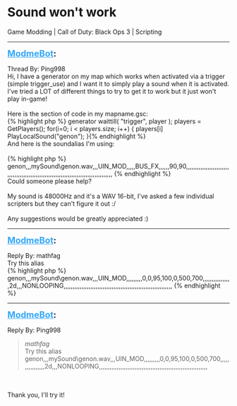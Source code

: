 # Sound won't work
Game Modding | Call of Duty: Black Ops 3 | Scripting

---
<strong style="font-size: 1.4em;"><span style="text-decoration: underline;text-decoration-color: #34a7f9;"><span style="color:#34a7f9;">ModmeBot</span></span>:</strong>

<p>Thread By: Ping998<br />Hi, I have a generator on my map which works when activated via a trigger (simple trigger_use) and I want it to simply play a sound when it is activated. I&#39;ve tried a LOT of different things to try to get it to work but it just won&#39;t play in-game!<br /> <br />Here is the section of code in my mapname.gsc:<br />{% highlight php %}
generator waittill( "trigger", player );
	players = GetPlayers();
	for(i=0; i &lt; players.size; i++)
	{
		players[i] PlayLocalSound("genon");
	}{% endhighlight %}
 <br />And here is the soundalias I&#39;m using:<br /> <br />{% highlight php %}
genon,,,mySound\genon.wav,,,UIN_MOD,,,,,BUS_FX,,,,,,90,90,,,,,,,,,,,,,,,,,,,,,,,,,,,,,,,,,,,,,,,,,,,,,,,,,,,,,,,,,,,,,,,,,,,,,,,,,,,,,,,,,,,
{% endhighlight %}
 <br />Could someone please help?<br /> <br />My sound is 48000Hz and it&#39;s a WAV 16-bit, I&#39;ve asked a few individual scripters but they can&#39;t figure it out :/<br /> <br />Any suggestions would be greatly appreciated :)</p>

---
<strong style="font-size: 1.4em;"><span style="text-decoration: underline;text-decoration-color: #34a7f9;"><span style="color:#34a7f9;">ModmeBot</span></span>:</strong>

<p>Reply By: mathfag<br />Try this alias<br />{% highlight php %}
genon,,,mySound\genon.wav,,,UIN_MOD,,,,,,,,,0,0,95,100,0,500,700,,,,,,,,,,,,,,,,2d,,,NONLOOPING,,,,,,,,,,,,,,,,,,,,,,,,,,,,,,,,,,,,,,,,,,,,,,,,,,,,,,,,,,,,,
{% endhighlight %}
</p>

---
<strong style="font-size: 1.4em;"><span style="text-decoration: underline;text-decoration-color: #34a7f9;"><span style="color:#34a7f9;">ModmeBot</span></span>:</strong>

<p>Reply By: Ping998<br /><blockquote><em>mathfag</em><br />Try this alias genon,,,mySound\genon.wav,,,UIN_MOD,,,,,,,,,0,0,95,100,0,500,700,,,,,,,,,,,,,,,,2d,,,NONLOOPING,,,,,,,,,,,,,,,,,,,,,,,,,,,,,,,,,,,,,,,,,,,,,,,,,,,,,,,,,,,,,</blockquote><br /> <br />Thank you, I&#39;ll try it!</p>
